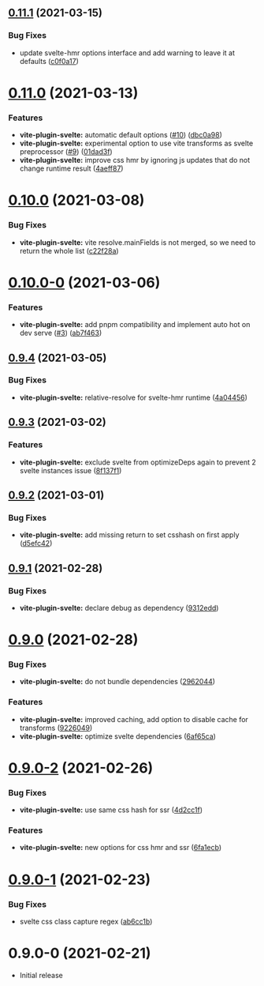 ## [0.11.1](https://github.com/sveltejs/vite-plugin-svelte/compare/vite-plugin-svelte@0.11.0...vite-plugin-svelte@0.11.1) (2021-03-15)

### Bug Fixes

- update svelte-hmr options interface and add warning to leave it at defaults ([c0f0a17](https://github.com/sveltejs/vite-plugin-svelte/commit/c0f0a1704275c776e6f40fdcdeb35c76f9c11d43))

# [0.11.0](https://github.com/sveltejs/vite-plugin-svelte/compare/vite-plugin-svelte@0.10.0...vite-plugin-svelte@0.11.0) (2021-03-13)

### Features

- **vite-plugin-svelte:** automatic default options ([#10](https://github.com/svitejs/svite/issues/10)) ([dbc0a98](https://github.com/sveltejs/vite-plugin-svelte/commit/dbc0a98bbfcac79320f8da68f395acb74c3bed44))
- **vite-plugin-svelte:** experimental option to use vite transforms as svelte preprocessor ([#9](https://github.com/svitejs/svite/issues/9)) ([01dad3f](https://github.com/sveltejs/vite-plugin-svelte/commit/01dad3f4a9148cd65bbac306219b560d5f2860be))
- **vite-plugin-svelte:** improve css hmr by ignoring js updates that do not change runtime result ([4aeff87](https://github.com/sveltejs/vite-plugin-svelte/commit/4aeff879b0f0dcb9e143ff019bee7cb66f67fe24))

# [0.10.0](https://github.com/sveltejs/vite-plugin-svelte/compare/vite-plugin-svelte@0.10.0-0...vite-plugin-svelte@0.10.0) (2021-03-08)

### Bug Fixes

- **vite-plugin-svelte:** vite resolve.mainFields is not merged, so we need to return the whole list ([c22f28a](https://github.com/sveltejs/vite-plugin-svelte/commit/c22f28ad38016810e1a4d7ccf165e81d977eed3c))

# [0.10.0-0](https://github.com/sveltejs/vite-plugin-svelte/compare/vite-plugin-svelte@0.9.4...vite-plugin-svelte@0.10.0-0) (2021-03-06)

### Features

- **vite-plugin-svelte:** add pnpm compatibility and implement auto hot on dev serve ([#3](https://github.com/svitejs/svite/issues/3)) ([ab7f463](https://github.com/sveltejs/vite-plugin-svelte/commit/ab7f463c83abf68e8ca88497549e30a721296c7b))

## [0.9.4](https://github.com/sveltejs/vite-plugin-svelte/compare/vite-plugin-svelte@0.9.3...vite-plugin-svelte@0.9.4) (2021-03-05)

### Bug Fixes

- **vite-plugin-svelte:** relative-resolve for svelte-hmr runtime ([4a04456](https://github.com/sveltejs/vite-plugin-svelte/commit/4a044568d23aae0fbb5eb1834bf61a33d986093f))

## [0.9.3](https://github.com/sveltejs/vite-plugin-svelte/compare/vite-plugin-svelte@0.9.2...vite-plugin-svelte@0.9.3) (2021-03-02)

### Features

- **vite-plugin-svelte:** exclude svelte from optimizeDeps again to prevent 2 svelte instances issue ([8f137f1](https://github.com/sveltejs/vite-plugin-svelte/commit/8f137f1919ae39592ac6ebfe7f6c93c6e83c988a))

## [0.9.2](https://github.com/sveltejs/vite-plugin-svelte/compare/vite-plugin-svelte@0.9.1...vite-plugin-svelte@0.9.2) (2021-03-01)

### Bug Fixes

- **vite-plugin-svelte:** add missing return to set csshash on first apply ([d5efc42](https://github.com/sveltejs/vite-plugin-svelte/commit/d5efc4212e2e3437d061069ec8764460f4a2ce81))

## [0.9.1](https://github.com/sveltejs/vite-plugin-svelte/compare/vite-plugin-svelte@0.9.0...vite-plugin-svelte@0.9.1) (2021-02-28)

### Bug Fixes

- **vite-plugin-svelte:** declare debug as dependency ([9312edd](https://github.com/sveltejs/vite-plugin-svelte/commit/9312eddd158a2ed5cf098fd331b2c92df26a6b09))

# [0.9.0](https://github.com/sveltejs/vite-plugin-svelte/compare/vite-plugin-svelte@0.9.0-2...vite-plugin-svelte@0.9.0) (2021-02-28)

### Bug Fixes

- **vite-plugin-svelte:** do not bundle dependencies ([2962044](https://github.com/sveltejs/vite-plugin-svelte/commit/2962044eddf23c22af25dd21e917116143de5b88))

### Features

- **vite-plugin-svelte:** improved caching, add option to disable cache for transforms ([9226049](https://github.com/sveltejs/vite-plugin-svelte/commit/92260495b28f4edf277b7aa386be6b33828bd9f8))
- **vite-plugin-svelte:** optimize svelte dependencies ([6af65ca](https://github.com/sveltejs/vite-plugin-svelte/commit/6af65cab5af555536d89e30b3cf0f4929e39688f))

# [0.9.0-2](https://github.com/sveltejs/vite-plugin-svelte/compare/vite-plugin-svelte@0.9.0-1...vite-plugin-svelte@0.9.0-2) (2021-02-26)

### Bug Fixes

- **vite-plugin-svelte:** use same css hash for ssr ([4d2cc1f](https://github.com/sveltejs/vite-plugin-svelte/commit/4d2cc1ff589c40bc15a41e454c657d6cfc23fd26))

### Features

- **vite-plugin-svelte:** new options for css hmr and ssr ([6fa1ecb](https://github.com/sveltejs/vite-plugin-svelte/commit/6fa1ecb85eee93f1356ae941312d5582122e6b71))

# [0.9.0-1](https://github.com/sveltejs/vite-plugin-svelte/compare/vite-plugin-svelte@0.9.0-0...vite-plugin-svelte@0.9.0-1) (2021-02-23)

### Bug Fixes

- svelte css class capture regex ([ab6cc1b](https://github.com/sveltejs/vite-plugin-svelte/commit/ab6cc1b39bb308e7abcdef139ad345006a3ca3ec))

# 0.9.0-0 (2021-02-21)

- Initial release
